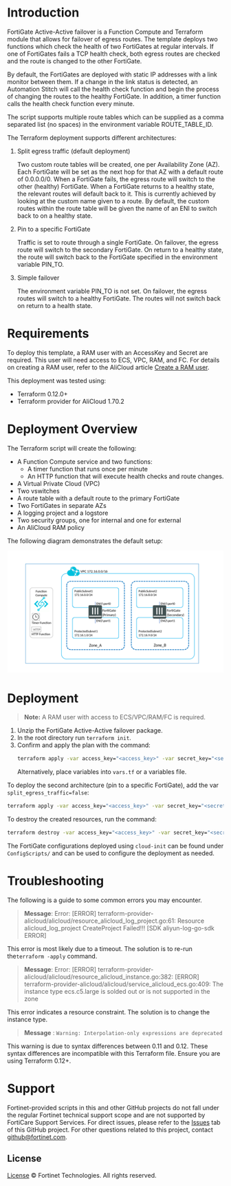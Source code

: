 # Introduction

FortiGate Active-Active failover is a Function Compute and Terraform module that allows for failover of egress routes. The template deploys two functions which check the health of two FortiGates at regular intervals. If one of FortiGates fails a TCP health check, both egress routes are checked and the route is changed to the other FortiGate.

By default, the FortiGates are deployed with static IP addresses with a link monitor between them. If a change in the link status is detected, an Automation Stitch will call the health check function and begin the process of changing the routes to the healthy FortiGate. In addition, a timer function calls the health check function every minute.

The script supports multiple route tables which can be supplied as a comma separated list (no spaces) in the environment variable ROUTE_TABLE_ID.

The Terraform deployment supports different architectures:

1. Split egress traffic (default deployment)

   Two custom route tables will be created, one per Availability Zone (AZ). Each FortiGate will be set as the next hop for that AZ with a default route of 0.0.0.0/0.
   When a FortiGate fails, the egress route will switch to the other (healthy) FortiGate.
   When a FortiGate returns to a healthy state, the relevant routes will default back to it. This is currently achieved by looking at the custom name given to a route. By default, the custom routes within the route table will be given the name of an ENI to switch back to on a healthy state.

2. Pin to a specific FortiGate

   Traffic is set to route through a single FortiGate.
   On failover, the egress route will switch to the secondary FortiGate. On return to a healthy state, the route will switch back to the FortiGate specified in the environment variable PIN_TO.

3. Simple failover

   The environment variable PIN_TO is not set.
   On failover, the egress routes will switch to a healthy FortiGate. The routes will not switch back on return to a health state.

# Requirements

To deploy this template, a RAM user with an AccessKey and Secret are required. This user will need access to ECS, VPC, RAM, and FC. For details on creating a RAM user, refer to the AliCloud article [Create a RAM user](https://www.alibabacloud.com/help/doc-detail/28637.htm).

This deployment was tested using:

- Terraform 0.12.0+
- Terraform provider for AliCloud 1.70.2

# Deployment Overview

The Terraform script will create the following:

- A Function Compute service and two functions:
  - A timer function that runs once per minute
  - An HTTP function that will execute health checks and route changes.
- A Virtual Private Cloud (VPC)
- Two vswitches
- A route table with a default route to the primary FortiGate
- Two FortiGates in separate AZs
- A logging project and a logstore
- Two security groups, one for internal and one for external
- An AliCloud RAM policy

The following diagram demonstrates the default setup:

![FortiOS Admin Profile](./imgs/Diagram2_AA.png)

# Deployment

> **Note:** A RAM user with access to ECS/VPC/RAM/FC is required.

1. Unzip the FortiGate Active-Active failover package.
2. In the root directory run `terraform init`.
3. Confirm and apply the plan with the command:
   ```sh
   terraform apply -var access_key="<access_key>" -var secret_key="<secret_key>"
   ```
   Alternatively, place variables into `vars.tf` or a variables file.

To deploy the second architecture (pin to a specific FortiGate), add the var `split_egress_traffic=false`:

```sh
terraform apply -var access_key="<access_key>" -var secret_key="<secret_key>" -var split_egress_traffic=false
```

To destroy the created resources, run the command:

```sh
terraform destroy -var access_key="<access_key>" -var secret_key="<secret_key>"
```

The FortiGate configurations deployed using `cloud-init` can be found under `ConfigScripts/` and can be used to configure the deployment as needed.

# Troubleshooting

The following is a guide to some common errors you may encounter.

> **Message**: Error: [ERROR] terraform-provider-alicloud/alicloud/resource_alicloud_log_project.go:61:
> Resource alicloud_log_project CreateProject Failed!!! [SDK aliyun-log-go-sdk ERROR]

This error is most likely due to a timeout. The solution is to re-run the`terraform -apply` command.

> **Message**: Error: [ERROR] terraform-provider-alicloud/alicloud/resource_alicloud_instance.go:382: [ERROR] terraform-provider-alicloud/alicloud/service_alicloud_ecs.go:409: The instance type ecs.c5.large is solded out or is not supported in the zone <zone>

This error indicates a resource constraint. The solution is to change the instance type.

> **Message** : `Warning: Interpolation-only expressions are deprecated`

This warning is due to syntax differences between 0.11 and 0.12. These syntax differences are incompatible with this Terraform file. Ensure you are using Terraform 0.12+.

# Support

Fortinet-provided scripts in this and other GitHub projects do not fall under the regular Fortinet technical support scope and are not supported by FortiCare Support Services.
For direct issues, please refer to the [Issues](https://github.com/fortinet/azure-function-load-balancer-rule-sync/issues) tab of this GitHub project.
For other questions related to this project, contact [github@fortinet.com](mailto:github@fortinet.com).

## License

[License](./LICENSE) © Fortinet Technologies. All rights reserved.
